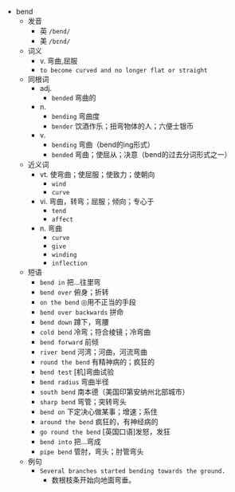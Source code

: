 - bend
  - 发音
    - 英 `/bend/`
    - 美 `/bɛnd/`
  - 词义
    - v. 弯曲,屈服
    - `to become curved and no longer flat or straight`
  - 同根词
    - adj.
      - `bended` 弯曲的
    - n.
      - `bending` 弯曲度
      - `bender` 饮酒作乐；扭弯物体的人；六便士银币
    - v.
      - `bending` 弯曲（bend的ing形式）
      - `bended` 弯曲；使屈从；决意（bend的过去分词形式之一）
  - 近义词
    - vt. 使弯曲；使屈服；使致力；使朝向
      - `wind`
      - `curve`
    - vi. 弯曲，转弯；屈服；倾向；专心于
      - `tend`
      - `affect`
    - n. 弯曲
      - `curve`
      - `give`
      - `winding`
      - `inflection`
  - 短语
    - `bend in` 把…往里弯 
    - `bend over` 俯身；折转 
    - `on the bend` ◎用不正当的手段 
    - `bend over backwards` 拼命 
    - `bend down` 蹲下，弯腰 
    - `cold bend` 冷弯；符合棱镜；冷弯曲 
    - `bend forward` 前倾 
    - `river bend` 河湾；河曲，河流弯曲 
    - `round the bend` 有精神病的；疯狂的 
    - `bend test` [机]弯曲试验 
    - `bend radius` 弯曲半径 
    - `south bend` 南本德（美国印第安纳州北部城市） 
    - `sharp bend` 弯管；突转弯头 
    - `bend on` 下定决心做某事；增速；系住 
    - `around the bend` 疯狂的，有神经病的 
    - `go round the bend` [英国口语]发怒，发狂 
    - `bend into` 把…弯成 
    - `pipe bend` 管肘，弯头；肘管弯头 
  - 例句
    - `Several branches started bending towards the ground.`
      - 数根枝条开始向地面弯垂。

